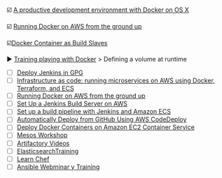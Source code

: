 :ballot_box_with_check: [A productive development environment with Docker on OS X][]

:ballot_box_with_check: [Running Docker on AWS from the ground up][]

:ballot_box_with_check:[Docker Container as Build Slaves][]

:arrow_forward: [Training playing with Docker][] > Defining a volume at runtime

- [ ] [Deploy Jenkins in GPG][]
- [ ] [Infrastructure as code: running microservices on AWS using Docker, Terraform, and ECS][]
- [ ] [Running Docker on AWS from the ground up][]
- [ ] [Set Up a Jenkins Build Server on AWS][]
- [ ] [Set up a build pipeline with Jenkins and Amazon ECS][]
- [ ] [Automatically Deploy from GitHub Using AWS CodeDeploy][]
- [ ] [Deploy Docker Containers on Amazon EC2 Container Service][]
- [ ] [Mesos Workshop][]
- [ ] [Artifactory Videos][]
- [ ] [ElasticsearchTraining][]
- [ ] [Learn Chef][]
- [ ] [Ansible Webminar y Training][]

[A productive development environment with Docker on OS X]:http://www.ybrikman.com/writing/2015/05/19/docker-osx-dev/
[Automatically deploy from github using aws codedeploy]: https://aws.amazon.com/blogs/devops/automatically-deploy-from-github-using-aws-codedeploy/
[Deploy docker containers on amazon ec2 container service]: https://aws.amazon.com/getting-started/tutorials/deploy-docker-containers/
[Running docker on aws from the ground up]: http://www.ybrikman.com/writing/2015/11/11/running-docker-aws-ground-up/
[Set up a build pipeline with jenkins and amazon ecs]: https://aws.amazon.com/blogs/devops/set-up-a-build-pipeline-with-jenkins-and-amazon-ecs/
[Infrastructure as code: running microservices on AWS using Docker, Terraform, and ECS]:http://www.ybrikman.com/writing/2016/03/31/infrastructure-as-code-microservices-aws-docker-terraform-ecs/
[Set Up a Jenkins Build Server on AWS]: https://aws.amazon.com/getting-started/projects/setup-jenkins-build-server/
[Mesos Workshop]:https://github.com/codedellemc/training/tree/master/mesos-workshop
[Artifactory Videos]:https://www.jfrog.com/video/
[Training playing with Docker]:http://training.play-with-docker.com/
[ElasticsearchTraining]:https://github.com/ElasticsearchTraining
[Google Cloud Free Tier]: https://cloud.google.com/free/
[Deploy Jenkins in GPG]:https://github.com/ShoppinPal/gcp-scripts/wiki
[Learn Chef]:https://learn.chef.io/
[Ansible Webminar y Training]:https://www.ansible.com/webinars-training
[Docker Container as Build Slaves]:https://devopscube.com/docker-containers-as-build-slaves-jenkins/
